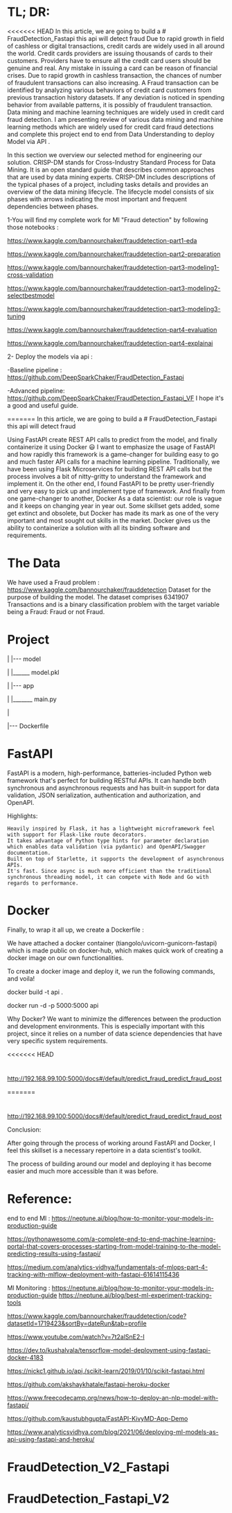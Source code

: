 ﻿# TL; DR:

<<<<<<< HEAD
In this article, we are going to build a # FraudDetection_Fastapi
this api will detect fraud 
Due to rapid growth in field of cashless or digital transactions, credit cards are widely used in all around the world. Credit cards providers are issuing thousands of cards to their customers. Providers have to ensure all the credit card users should be genuine and real. Any mistake in issuing a card can be reason of financial crises. Due to rapid growth in cashless transaction, the chances of number of fraudulent transactions can also increasing. A Fraud transaction can be identified by analyzing various behaviors of credit card customers from previous transaction history datasets. If any deviation is noticed in spending behavior from available patterns, it is possibly of fraudulent transaction. Data mining and machine learning techniques are widely used in credit card fraud detection. I am presenting review of various data mining and machine learning methods which are widely used for credit card fraud detections and complete this project end to end from Data Understanding to deploy Model via API .

In this section we overview our selected method for engineering our solution. CRISP-DM stands for Cross-Industry Standard Process for Data Mining. It is an open standard guide that describes common approaches that are used by data mining experts. CRISP-DM includes descriptions of the typical phases of a project, including tasks details and provides an overview of the data mining lifecycle. The lifecycle model consists of six phases with arrows indicating the most important and frequent dependencies between phases.

1-You will find my complete work for Ml "Fraud detection" by following those notebooks :

https://www.kaggle.com/bannourchaker/frauddetection-part1-eda

https://www.kaggle.com/bannourchaker/frauddetection-part2-preparation

https://www.kaggle.com/bannourchaker/frauddetection-part3-modeling1-cross-validation

https://www.kaggle.com/bannourchaker/frauddetection-part3-modeling2-selectbestmodel

https://www.kaggle.com/bannourchaker/frauddetection-part3-modeling3-tuning

https://www.kaggle.com/bannourchaker/frauddetection-part4-evaluation

https://www.kaggle.com/bannourchaker/frauddetection-part4-explainai

2- Deploy the models via api :

-Baseline pipeline : https://github.com/DeepSparkChaker/FraudDetection_Fastapi

-Advanced pipeline: https://github.com/DeepSparkChaker/FraudDetection_Fastapi_VF
I hope it's a good and useful guide.

=======
In this article, we are going to build a # FraudDetection_Fastapi
this api will detect fraud 

>>>>>>> 

 Using FastAPI create REST API calls to predict from the model, and finally containerize it using Docker 😃
I want to emphasize the usage of FastAPI and how rapidly this framework is a game-changer for building easy to go and much faster API calls for a machine learning pipeline.
Traditionally, we have been using Flask Microservices for building REST API calls but the process involves a bit of nitty-gritty to understand the framework and implement it.
On the other end, I found FastAPI to be pretty user-friendly and very easy to pick up and implement type of framework.
And finally from one game-changer to another, Docker
As a data scientist: our role is vague and it keeps on changing year in year out. Some skillset gets added, some get extinct and obsolete, but Docker has made its mark as one of the very important and most sought out skills in the market. Docker gives us the ability to containerize a solution with all its binding software and requirements.
# The Data

We have used a Fraud problem : https://www.kaggle.com/bannourchaker/frauddetection  Dataset for the purpose of building the model.
The dataset comprises 6341907 Transactions  and is a binary classification problem with the target variable being a Fraud: Fraud or not Fraud.
# Project 
|
|--- model

|    |______ model.pkl

|
|--- app

|    |_______ main.py

|

|--- Dockerfile

#  FastAPI


FastAPI is a modern, high-performance, batteries-included Python web framework that's perfect for building RESTful APIs. It can handle both synchronous and asynchronous requests and has built-in support for data validation, JSON serialization, authentication and authorization, and OpenAPI.

Highlights:

    Heavily inspired by Flask, it has a lightweight microframework feel with support for Flask-like route decorators.
    It takes advantage of Python type hints for parameter declaration which enables data validation (via pydantic) and OpenAPI/Swagger documentation.
    Built on top of Starlette, it supports the development of asynchronous APIs.
    It's fast. Since async is much more efficient than the traditional synchronous threading model, it can compete with Node and Go with regards to performance.


# Docker

Finally, to wrap it all up, we create a Dockerfile :

We have attached a docker container (tiangolo/uvicorn-gunicorn-fastapi) which is made public on docker-hub, which makes quick work of creating a docker image on our own functionalities.

To create a docker image and deploy it, we run the following commands, and voila!

docker build -t api .

docker run -d -p 5000:5000 api

Why Docker? We want to minimize the differences between the production and development environments.
This is especially important with this project, since it relies on a number of data science dependencies that have very specific system requirements.

<<<<<<< HEAD
#
http://192.168.99.100:5000/docs#/default/predict_fraud_predict_fraud_post

=======
#
http://192.168.99.100:5000/docs#/default/predict_fraud_predict_fraud_post

Conclusion:

After going through the process of working around FastAPI and Docker, I feel this skillset is a necessary repertoire in a data scientist's toolkit.

The process of building around our model and deploying it has become easier and much more accessible than it was before.
# Reference:
end to end Ml :
https://neptune.ai/blog/how-to-monitor-your-models-in-production-guide

https://pythonawesome.com/a-complete-end-to-end-machine-learning-portal-that-covers-processes-starting-from-model-training-to-the-model-predicting-results-using-fastapi/

https://medium.com/analytics-vidhya/fundamentals-of-mlops-part-4-tracking-with-mlflow-deployment-with-fastapi-61614115436



Ml Monitoring : 
https://neptune.ai/blog/how-to-monitor-your-models-in-production-guide
https://neptune.ai/blog/best-ml-experiment-tracking-tools


https://www.kaggle.com/bannourchaker/frauddetection/code?datasetId=1719423&sortBy=dateRun&tab=profile

https://www.youtube.com/watch?v=7t2alSnE2-I

https://dev.to/kushalvala/tensorflow-model-deployment-using-fastapi-docker-4183

https://nickc1.github.io/api,/scikit-learn/2019/01/10/scikit-fastapi.html

https://github.com/akshaykhatale/fastapi-heroku-docker

https://www.freecodecamp.org/news/how-to-deploy-an-nlp-model-with-fastapi/

https://github.com/kaustubhgupta/FastAPI-KivyMD-App-Demo

https://www.analyticsvidhya.com/blog/2021/06/deploying-ml-models-as-api-using-fastapi-and-heroku/



# FraudDetection_V2_Fastapi
# FraudDetection_Fastapi_V2

